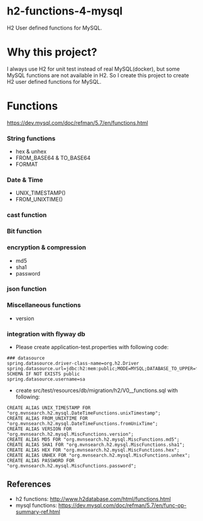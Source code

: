 h2-functions-4-mysql
======================
H2 User defined functions for MySQL.

# Why this project?

I always use H2 for unit test instead of real MySQL(docker), but some MySQL functions are not available in H2.
So I create this project to create H2 user defined functions for MySQL.
 

# Functions

https://dev.mysql.com/doc/refman/5.7/en/functions.html

### String functions

* hex & unhex
* FROM_BASE64 & TO_BASE64
* FORMAT

### Date & Time

* UNIX_TIMESTAMP()
* FROM_UNIXTIME()

### cast function

### Bit function

### encryption & compression

* md5
* sha1
* password

### json function


### Miscellaneous functions

* version


### integration with flyway db

* Please create application-test.properties with following code:

```properties
### datasource
spring.datasource.driver-class-name=org.h2.Driver
spring.datasource.url=jdbc:h2:mem:public;MODE=MYSQL;DATABASE_TO_UPPER=false;INIT=CREATE SCHEMA IF NOT EXISTS public
spring.datasource.username=sa

```
* create src/test/resources/db/migration/h2/V0__functions.sql with following:

```h2
CREATE ALIAS UNIX_TIMESTAMP FOR "org.mvnsearch.h2.mysql.DateTimeFunctions.unixTimestamp";
CREATE ALIAS FROM_UNIXTIME FOR "org.mvnsearch.h2.mysql.DateTimeFunctions.fromUnixTime";
CREATE ALIAS VERSION FOR "org.mvnsearch.h2.mysql.MiscFunctions.version";
CREATE ALIAS MD5 FOR "org.mvnsearch.h2.mysql.MiscFunctions.md5";
CREATE ALIAS SHA1 FOR "org.mvnsearch.h2.mysql.MiscFunctions.sha1";
CREATE ALIAS HEX FOR "org.mvnsearch.h2.mysql.MiscFunctions.hex";
CREATE ALIAS UNHEX FOR "org.mvnsearch.h2.mysql.MiscFunctions.unhex";
CREATE ALIAS PASSWORD FOR "org.mvnsearch.h2.mysql.MiscFunctions.password";
```


## References

* h2 functions: http://www.h2database.com/html/functions.html
* mysql functions: https://dev.mysql.com/doc/refman/5.7/en/func-op-summary-ref.html

